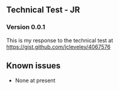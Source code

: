 ## Technical Test - JR

### Version 0.0.1

This is my response to the technical test at https://gist.github.com/jcleveley/4067576

## Known issues

- None at present
